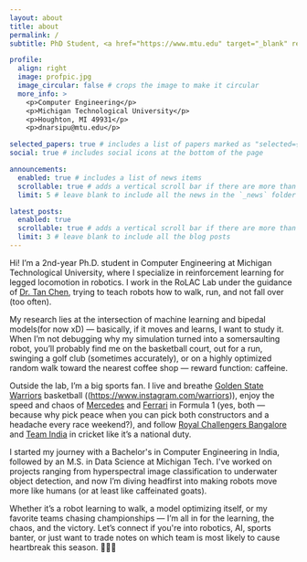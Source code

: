 ```yaml
---
layout: about
title: about
permalink: /
subtitle: PhD Student, <a href="https://www.mtu.edu" target="_blank" rel="noopener noreferrer">Michigan Technological University</a> #. Address. Contacts. Motto. Etc.

profile:
  align: right
  image: profpic.jpg
  image_circular: false # crops the image to make it circular
  more_info: >
    <p>Computer Engineering</p>
    <p>Michigan Technological University</p>
    <p>Houghton, MI 49931</p>
    <p>dnarsipu@mtu.edu</p>

selected_papers: true # includes a list of papers marked as "selected={true}"
social: true # includes social icons at the bottom of the page

announcements:
  enabled: true # includes a list of news items
  scrollable: true # adds a vertical scroll bar if there are more than 3 news items
  limit: 5 # leave blank to include all the news in the `_news` folder

latest_posts:
  enabled: true
  scrollable: true # adds a vertical scroll bar if there are more than 3 new posts items
  limit: 3 # leave blank to include all the blog posts
---
```


Hi! I’m a 2nd-year Ph.D. student in Computer Engineering at Michigan Technological University, where I specialize in reinforcement learning for legged locomotion in robotics. I work in the RoLAC Lab under the guidance of [Dr. Tan Chen](https://chentan.github.io/), trying to teach robots how to walk, run, and not fall over (too often).

My research lies at the intersection of machine learning and bipedal models(for now xD) — basically, if it moves and learns, I want to study it. When I’m not debugging why my simulation turned into a somersaulting robot, you’ll probably find me on the basketball court, out for a run, swinging a golf club (sometimes accurately), or on a highly optimized random walk toward the nearest coffee shop — reward function: caffeine.

Outside the lab, I’m a big sports fan. I live and breathe [Golden State Warriors](https://www.instagram.com/warriors) basketball ((https://www.instagram.com/warriors)), enjoy the speed and chaos of [Mercedes](https://www.mercedesamgf1.com) and [Ferrari](https://www.ferrari.com/en-EN/formula1) in Formula 1 (yes, both — because why pick peace when you can pick both constructors and a headache every race weekend?), and follow [Royal Challengers Bangalore](https://www.royalchallengers.com)  and [Team India](https://www.instagram.com/indiancricketteam/) in cricket like it’s a national duty.

I started my journey with a Bachelor's in Computer Engineering in India, followed by an M.S. in Data Science at Michigan Tech. I've worked on projects ranging from hyperspectral image classification to underwater object detection, and now I’m diving headfirst into making robots move more like humans (or at least like caffeinated goats).

Whether it’s a robot learning to walk, a model optimizing itself, or my favorite teams chasing championships — I’m all in for the learning, the chaos, and the victory. Let’s connect if you're into robotics, AI, sports banter, or just want to trade notes on which team is most likely to cause heartbreak this season. 🤷🏽‍♂️

<!-- Write your biography here. Tell the world about yourself. Link to your favorite [subreddit](http://reddit.com). You can put a picture in, too. The code is already in, just name your picture `prof_pic.jpg` and put it in the `img/` folder.

Put your address / P.O. box / other info right below your picture. You can also disable any of these elements by editing `profile` property of the YAML header of your `_pages/about.md`. Edit `_bibliography/papers.bib` and Jekyll will render your [publications page](/al-folio/publications/) automatically.

Link to your social media connections, too. This theme is set up to use [Font Awesome icons](https://fontawesome.com/) and [Academicons](https://jpswalsh.github.io/academicons/), like the ones below. Add your Facebook, Twitter, LinkedIn, Google Scholar, or just disable all of them. -->
